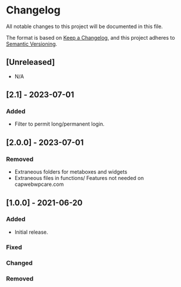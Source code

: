 # Changelog

All notable changes to this project will be documented in this file.

The format is based on [Keep a Changelog](https://keepachangelog.com/en/1.0.0/),
and this project adheres to [Semantic Versioning](https://semver.org/spec/v2.0.0.html).

## [Unreleased]

- N/A

## [2.1] - 2023-07-01

### Added

- Filter to permit long/permanent login.

## [2.0.0] - 2023-07-01

### Removed

- Extraneous folders for metaboxes and widgets
- Extraneous files in functions/ Features not needed on capwebwpcare.com

## [1.0.0] - 2021-06-20

### Added

- Initial release. 

### Fixed

### Changed

### Removed